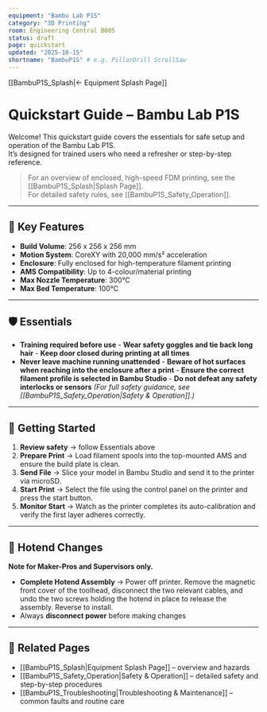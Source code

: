 ```yaml
---
equipment: "Bambu Lab P1S"
category: "3D Printing"
room: Engineering Central B005
status: draft
page: quickstart
updated: "2025-10-15"
shortname: "BambuP1S" # e.g. PillarDrill ScrollSaw
---
```

[[BambuP1S_Splash|← Equipment Splash Page]]

# Quickstart Guide – Bambu Lab P1S

Welcome! This quickstart guide covers the essentials for safe setup and operation of the Bambu Lab P1S.  
It’s designed for trained users who need a refresher or step-by-step reference.

> For an overview of enclosed, high-speed FDM printing, see the [[BambuP1S_Splash|Splash Page]].  
> For detailed safety rules, see [[BambuP1S_Safety_Operation]].  

---

## 📐 Key Features
- **Build Volume**: 256 x 256 x 256 mm
- **Motion System**: CoreXY with 20,000 mm/s² acceleration
- **Enclosure**: Fully enclosed for high-temperature filament printing
- **AMS Compatibility**: Up to 4-colour/material printing
- **Max Nozzle Temperature**: 300°C
- **Max Bed Temperature**: 100°C

---

## 🛡️ Essentials
- **Training required before use** - **Wear safety goggles and tie back long hair** - **Keep door closed during printing at all times**
- **Never leave machine running unattended** - **Beware of hot surfaces when reaching into the enclosure after a print** - **Ensure the correct filament profile is selected in Bambu Studio** - **Do not defeat any safety interlocks or sensors** *(For full safety guidance, see [[BambuP1S_Safety_Operation|Safety & Operation]].)*

---

## 🚀 Getting Started
1. **Review safety** → follow Essentials above  
2. **Prepare Print** → Load filament spools into the top-mounted AMS and ensure the build plate is clean.
3. **Send File** → Slice your model in Bambu Studio and send it to the printer via microSD.
4. **Start Print** → Select the file using the control panel on the printer and press the start button.
5. **Monitor Start** → Watch as the printer completes its auto-calibration and verify the first layer adheres correctly.

---

## 🔄 Hotend Changes
**Note for <span class="blue-apron">Maker-Pros</span> and <span class="red-apron">Supervisors</span> only.**

- **Complete Hotend Assembly** → Power off printer. Remove the magnetic front cover of the toolhead, disconnect the two relevant cables, and undo the two screws holding the hotend in place to release the assembly. Reverse to install.
- Always **disconnect power** before making changes  

---

## 🔗 Related Pages
- [[BambuP1S_Splash|Equipment Splash Page]] – overview and hazards  
- [[BambuP1S_Safety_Operation|Safety & Operation]] – detailed safety and step-by-step procedures  
- [[BambuP1S_Troubleshooting|Troubleshooting & Maintenance]] – common faults and routine care
